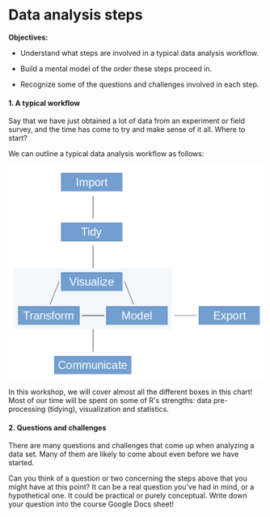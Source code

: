 # Data analysis steps

**Objectives:**

- Understand what steps are involved in a typical data analysis workflow.

- Build a mental model of the order these steps proceed in.

- Recognize some of the questions and challenges involved in each step.

#### 1. A typical workflow

Say that we have just obtained a lot of data from an experiment or field survey, and the time has come to try and make sense of it all. Where to start?

We can outline a typical data analysis workflow as follows:

![](Images/workflow.png?raw=true)

In this workshop, we will cover almost all the different boxes in this chart! Most of our time will be spent on some of R's strengths: data pre-processing (tidying), visualization and statistics.

#### 2. Questions and challenges

There are many questions and challenges that come up when analyzing a data set. Many of them are likely to come about even before we have started.

Can you think of a question or two concerning the steps above that you might have at this point? It can be a real question you've had in mind, or a hypothetical one. It could be practical or purely conceptual. Write down your question into the course Google Docs sheet!  
